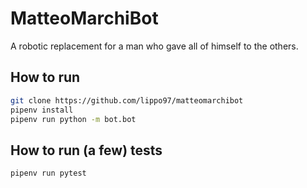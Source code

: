 # MatteoMarchiBot

A robotic replacement for a man who gave all of himself to the others.

## How to run

```bash
git clone https://github.com/lippo97/matteomarchibot
pipenv install
pipenv run python -m bot.bot
```

## How to run (a few) tests

```bash
pipenv run pytest
```
